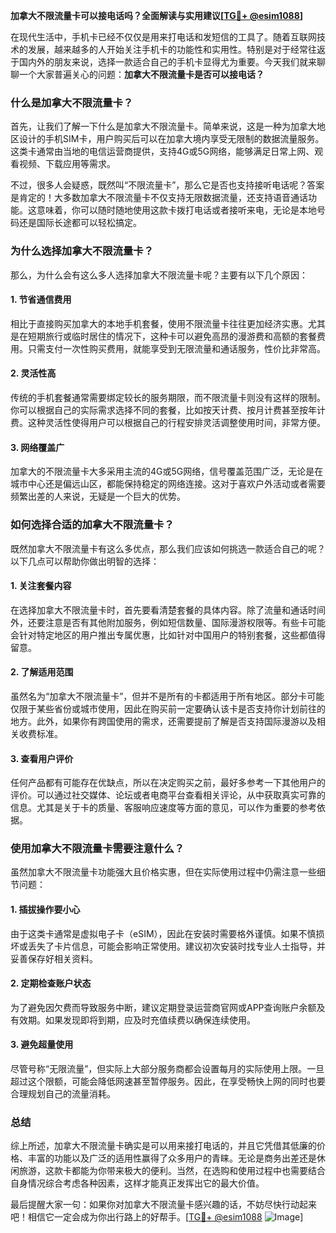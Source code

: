 **加拿大不限流量卡可以接电话吗？全面解读与实用建议[[TG💪+ @esim1088](https://t.me/s/esim1088)]**

在现代生活中，手机卡已经不仅仅是用来打电话和发短信的工具了。随着互联网技术的发展，越来越多的人开始关注手机卡的功能性和实用性。特别是对于经常往返于国内外的朋友来说，选择一款适合自己的手机卡显得尤为重要。今天我们就来聊聊一个大家普遍关心的问题：**加拿大不限流量卡是否可以接电话？**

### **什么是加拿大不限流量卡？**

首先，让我们了解一下什么是加拿大不限流量卡。简单来说，这是一种为加拿大地区设计的手机SIM卡，用户购买后可以在加拿大境内享受无限制的数据流量服务。这类卡通常由当地的电信运营商提供，支持4G或5G网络，能够满足日常上网、观看视频、下载应用等需求。

不过，很多人会疑惑，既然叫“不限流量卡”，那么它是否也支持接听电话呢？答案是肯定的！大多数加拿大不限流量卡不仅支持无限数据流量，还支持语音通话功能。这意味着，你可以随时随地使用这款卡拨打电话或者接听来电，无论是本地号码还是国际长途都可以轻松搞定。

### **为什么选择加拿大不限流量卡？**

那么，为什么会有这么多人选择加拿大不限流量卡呢？主要有以下几个原因：

#### **1. 节省通信费用**
相比于直接购买加拿大的本地手机套餐，使用不限流量卡往往更加经济实惠。尤其是在短期旅行或临时居住的情况下，这种卡可以避免高昂的漫游费和高额的套餐费用。只需支付一次性购买费用，就能享受到无限流量和通话服务，性价比非常高。

#### **2. 灵活性高**
传统的手机套餐通常需要绑定较长的服务期限，而不限流量卡则没有这样的限制。你可以根据自己的实际需求选择不同的套餐，比如按天计费、按月计费甚至按年计费。这种灵活性使得用户可以根据自己的行程安排灵活调整使用时间，非常方便。

#### **3. 网络覆盖广**
加拿大的不限流量卡大多采用主流的4G或5G网络，信号覆盖范围广泛，无论是在城市中心还是偏远山区，都能保持稳定的网络连接。这对于喜欢户外活动或者需要频繁出差的人来说，无疑是一个巨大的优势。

### **如何选择合适的加拿大不限流量卡？**

既然加拿大不限流量卡有这么多优点，那么我们应该如何挑选一款适合自己的呢？以下几点可以帮助你做出明智的选择：

#### **1. 关注套餐内容**
在选择加拿大不限流量卡时，首先要看清楚套餐的具体内容。除了流量和通话时间外，还要注意是否有其他附加服务，例如短信数量、国际漫游权限等。有些卡可能会针对特定地区的用户推出专属优惠，比如针对中国用户的特别套餐，这些都值得留意。

#### **2. 了解适用范围**
虽然名为“加拿大不限流量卡”，但并不是所有的卡都适用于所有地区。部分卡可能仅限于某些省份或城市使用，因此在购买前一定要确认该卡是否支持你计划前往的地方。此外，如果你有跨国使用的需求，还需要提前了解是否支持国际漫游以及相关收费标准。

#### **3. 查看用户评价**
任何产品都有可能存在优缺点，所以在决定购买之前，最好多参考一下其他用户的评价。可以通过社交媒体、论坛或者电商平台查看相关评论，从中获取真实可靠的信息。尤其是关于卡的质量、客服响应速度等方面的意见，可以作为重要的参考依据。

### **使用加拿大不限流量卡需要注意什么？**

虽然加拿大不限流量卡功能强大且价格实惠，但在实际使用过程中仍需注意一些细节问题：

#### **1. 插拔操作要小心**
由于这类卡通常是虚拟电子卡（eSIM），因此在安装时需要格外谨慎。如果不慎损坏或丢失了卡片信息，可能会影响正常使用。建议初次安装时找专业人士指导，并妥善保存好相关资料。

#### **2. 定期检查账户状态**
为了避免因欠费而导致服务中断，建议定期登录运营商官网或APP查询账户余额及有效期。如果发现即将到期，应及时充值续费以确保连续使用。

#### **3. 避免超量使用**
尽管号称“无限流量”，但实际上大部分服务商都会设置每月的实际使用上限。一旦超过这个限额，可能会降低网速甚至暂停服务。因此，在享受畅快上网的同时也要合理规划自己的流量消耗。

### **总结**

综上所述，加拿大不限流量卡确实是可以用来接打电话的，并且它凭借其低廉的价格、丰富的功能以及广泛的适用性赢得了众多用户的青睐。无论是商务出差还是休闲旅游，这款卡都能为你带来极大的便利。当然，在选购和使用过程中也需要结合自身情况综合考虑各种因素，这样才能真正发挥出它的最大价值。

最后提醒大家一句：如果你对加拿大不限流量卡感兴趣的话，不妨尽快行动起来吧！相信它一定会成为你出行路上的好帮手。[[TG💪+ @esim1088](https://t.me/s/esim1088) ![Image](https://i.postimg.cc/4NQfJmqS/Snipaste-2025-05-13-00-14-12.png)]